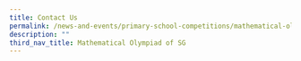 ```yaml
---
title: Contact Us
permalink: /news-and-events/primary-school-competitions/mathematical-olympiad-of-sg/contact-us/
description: ""
third_nav_title: Mathematical Olympiad of SG
---
```

